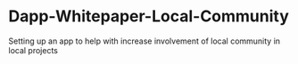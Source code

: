 # Dapp-Whitepaper-Local-Community
Setting up an app to help with increase involvement of local community in local projects

